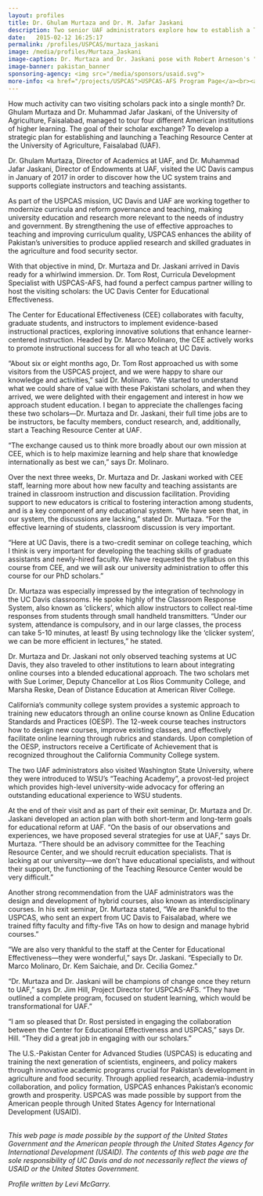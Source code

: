 ```yaml
---
layout: profiles
title: Dr. Ghulam Murtaza and Dr. M. Jafar Jaskani
description: Two senior UAF administrators explore how to establish a Teaching Resource Center for instructors and assistants.
date:   2015-02-12 16:25:17
permalink: /profiles/USPCAS/murtaza_jaskani
image: /media/profiles/Murtaza_Jaskani
image-caption: Dr. Murtaza and Dr. Jaskani pose with Robert Arneson's "Eye on Mrak" Egghead sculpture outside Mrak Hall.
image-banner: pakistan_banner
sponsoring-agency: <img src="/media/sponsors/usaid.svg">
more-info: <a href="/projects/USPCAS">USPCAS-AFS Program Page</a><br><a href="http://cee.ucdavis.edu/">UC Davis Center for Educational Effectiveness (CEE)</a>
---
```

How much activity can two visiting scholars pack into a single month? Dr. Ghulam Murtaza and Dr. Muhammad Jafar Jaskani, of the University of Agriculture, Faisalabad, managed to tour four different American institutions of higher learning. The goal of their scholar exchange? To develop a strategic plan for establishing and launching a Teaching Resource Center at the University of Agriculture, Faisalabad (UAF). <br>

Dr. Ghulam Murtaza, Director of Academics at UAF, and Dr. Muhammad Jafar Jaskani, Director of Endowments at UAF, visited the UC Davis campus in January of 2017 in order to discover how the UC system trains and supports collegiate instructors and teaching assistants. <br>

As part of the USPCAS mission, UC Davis and UAF are working together to modernize curricula and reform governance and teaching, making university education and research more relevant to the needs of industry and government. By strengthening the use of effective approaches to teaching and improving curriculum quality, USPCAS enhances the ability of Pakistan’s universities to produce applied research and skilled graduates in the agriculture and food security sector. <br>

With that objective in mind, Dr. Murtaza and Dr. Jaskani arrived in Davis ready for a whirlwind immersion. Dr. Tom Rost, Curricula Development Specialist with USPCAS-AFS, had found a perfect campus partner willing to host the visiting scholars: the UC Davis Center for Educational Effectiveness. <br>

The Center for Educational Effectiveness (CEE) collaborates with faculty, graduate students, and instructors to implement evidence-based instructional practices, exploring innovative solutions that enhance learner-centered instruction. Headed by Dr. Marco Molinaro, the CEE actively works to promote instructional success for all who teach at UC Davis. <br>

“About six or eight months ago, Dr. Tom Rost approached us with some visitors from the USPCAS project, and we were happy to share our knowledge and activities,” said Dr. Molinaro. “We started to understand what we could share of value with these Pakistani scholars, and when they arrived, we were delighted with their engagement and interest in how we approach student education. I began to appreciate the challenges facing these two scholars—Dr. Murtaza and Dr. Jaskani, their full time jobs are to be instructors, be faculty members, conduct research, and, additionally, start a Teaching Resource Center at UAF. <br>

“The exchange caused us to think more broadly about our own mission at CEE, which is to help maximize learning and help share that knowledge internationally as best we can,” says Dr. Molinaro. <br>

Over the next three weeks, Dr. Murtaza and Dr. Jaskani worked with CEE staff, learning more about how new faculty and teaching assistants are trained in classroom instruction and discussion facilitation. Providing support to new educators is critical to fostering interaction among students, and is a key component of any educational system. “We have seen that, in our system, the discussions are lacking,” stated Dr. Murtaza. “For the effective learning of students, classroom discussion is very important.<br>

“Here at UC Davis, there is a two-credit seminar on college teaching, which I think is very important for developing the teaching skills of graduate assistants and newly-hired faculty. We have requested the syllabus on this course from CEE, and we will ask our university administration to offer this course for our PhD scholars.”<br>

Dr. Murtaza was especially impressed by the integration of technology in the UC Davis classrooms. He spoke highly of the Classroom Response System, also known as ‘clickers’, which allow instructors to collect real-time responses from students through small handheld transmitters. “Under our system, attendance is compulsory, and in our large classes, the process can take 5-10 minutes, at least! By using technology like the ‘clicker system’, we can be more efficient in lectures,” he stated. <br>

Dr. Murtaza and Dr. Jaskani not only observed teaching systems at UC Davis, they also traveled to other institutions to learn about integrating online courses into a blended educational approach. The two scholars met with Sue Lorimer, Deputy Chancellor at Los Rios Community College, and Marsha Reske, Dean of Distance Education at American River College. <br>

California’s community college system provides a systemic approach to training new educators through an online course known as Online Education Standards and Practices (OESP). The 12-week course teaches instructors how to design new courses, improve existing classes, and effectively facilitate online learning through rubrics and standards. Upon completion of the OESP, instructors receive a Certificate of Achievement that is recognized throughout the California Community College system. <br>

The two UAF administrators also visited Washington State University, where they were introduced to WSU’s “Teaching Academy”, a provost-led project which provides high-level university-wide advocacy for offering an outstanding educational experience to WSU students. <br>

At the end of their visit and as part of their exit seminar, Dr. Murtaza and Dr. Jaskani developed an action plan with both short-term and long-term goals for educational reform at UAF. “On the basis of our observations and experiences, we have proposed several strategies for use at UAF,” says Dr. Murtaza. “There should be an advisory committee for the Teaching Resource Center, and we should recruit education specialists. That is lacking at our university—we don’t have educational specialists, and without their support, the functioning of the Teaching Resource Center would be very difficult.” <br>

Another strong recommendation from the UAF administrators was the design and development of hybrid courses, also known as interdisciplinary courses. In his exit seminar, Dr. Murtaza stated, “We are thankful to the USPCAS, who sent an expert from UC Davis to Faisalabad, where we trained fifty faculty and fifty-five TAs on how to design and manage hybrid courses.” <br>

“We are also very thankful to the staff at the Center for Educational Effectiveness—they were wonderful,” says Dr. Jaskani. “Especially to Dr. Marco Molinaro, Dr. Kem Saichaie, and Dr. Cecilia Gomez.” <br>

“Dr. Murtaza and Dr. Jaskani will be champions of change once they return to UAF,” says Dr. Jim Hill, Project Director for USPCAS-AFS. “They have outlined a complete program, focused on student learning, which would be transformational for UAF.” <br>

“I am so pleased that Dr. Rost persisted in engaging the collaboration between the Center for Educational Effectiveness and USPCAS,” says Dr. Hill. “They did a great job in engaging with our scholars.” <br>

The U.S.-Pakistan Center for Advanced Studies (USPCAS) is educating and training the next generation of scientists, engineers, and policy makers through innovative academic programs crucial for Pakistan’s development in agriculture and food security. Through applied research, academia-industry collaboration, and policy formation, USPCAS enhances Pakistan’s economic growth and prosperity. USPCAS was made possible by support from the American people through United States Agency for International Development (USAID). <br>
<br>

<i>This web page is made possible by the support of the United States Government and the American people through the United States Agency for International Development (USAID). The contents of this web page are the sole responsibility of UC Davis and do not necessarily reflect the views of USAID or the United States Government.</i><br>

<p><i>Profile written by Levi McGarry.</i></p>
